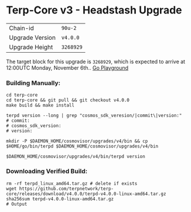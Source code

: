 # Terp-Core v3 - Headstash Upgrade

|                 |                                                              |
|-----------------|--------------------------------------------------------------|
| Chain-id        | `90u-2`                                                |
| Upgrade Version | `v4.0.0`                                        |
| Upgrade Height  | `3268929`                                                      |



The target block for this upgrade is `3268929`, which is expected to arrive at 12:00UTC Monday, November 6th.. [Go Playground](https://go.dev/play/p/J_F56gVBWCN)

### Building Manually:
```
cd terp-core
cd terp-core && git pull && git checkout v4.0.0
make build && make install 

terpd version --long | grep "cosmos_sdk_veresion/|commit\|version:"
# commit: 
# cosmos_sdk_version: 
# version:

mkdir -P $DAEMON_HOME/cosmovisor/upgrades/v4/bin && cp $HOME/go/bin/terpd $DAEMON_HOME/cosmovisor/upgrades/v4/bin 

$DAEMON_HOME/cosmovisor/upgrades/v4/bin/terpd version
```
### Downloading Verified Build:
```
rm -rf terpd_linux_amd64.tar.gz # delete if exists
wget https://github.com/terpnetwork/terp-core/releases/download/v4.0.0/terpd-v4.0.0-linux-amd64.tar.gz
sha256sum terpd-v4.0.0-linux-amd64.tar.gz
# Output 
```